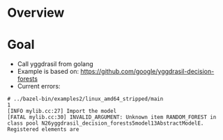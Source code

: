 # Overview

# Goal
- Call yggdrasil from golang
- Example is based on: https://github.com/google/yggdrasil-decision-forests
- Current errors:
```
# ../bazel-bin/examples2/linux_amd64_stripped/main
1
[INFO mylib.cc:27] Import the model
[FATAL mylib.cc:30] INVALID_ARGUMENT: Unknown item RANDOM_FOREST in class pool N26yggdrasil_decision_forests5model13AbstractModelE. Registered elements are
```

